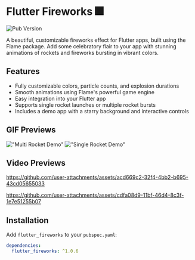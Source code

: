 # Flutter Fireworks 🎆

![Pub Version](https://img.shields.io/pub/v/flutter_fireworks)

A beautiful, customizable fireworks effect for Flutter apps, built using the Flame package. Add some celebratory flair to your app with stunning animations of rockets and fireworks bursting in vibrant colors.

## Features

- Fully customizable colors, particle counts, and explosion durations
- Smooth animations using Flame's powerful game engine
- Easy integration into your Flutter app
- Supports single rocket launches or multiple rocket bursts
- Includes a demo app with a starry background and interactive controls

## GIF Previews

!["Multi Rocket Demo"](https://github.com/justinschier/flutter_fireworks/raw/main/example/demo_gifs/flutter_fireworks_multi.gif)
!["Single Rocket Demo"](https://github.com/justinschier/flutter_fireworks/raw/main/example/demo_gifs/flutter_fireworks_single.gif)

## Video Previews

<https://github.com/user-attachments/assets/acd669c2-32f4-4bb2-b695-43cd05655033>

<https://github.com/user-attachments/assets/cdfa08d9-11bf-46d4-8c3f-1e7e51255b07>

## Installation

Add `flutter_fireworks` to your `pubspec.yaml`:

```yaml
dependencies:
  flutter_fireworks: ^1.0.6
```
